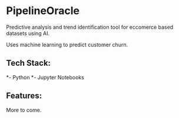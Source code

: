 # PipelineOracle
Predictive analysis and trend identification tool for eccomerce based datasets using AI.

Uses machine learning to predict customer churn. 

<h2>Tech Stack:</h2>
*- Python
*- Jupyter Notebooks

<h2>Features:</h2>
More to come.
